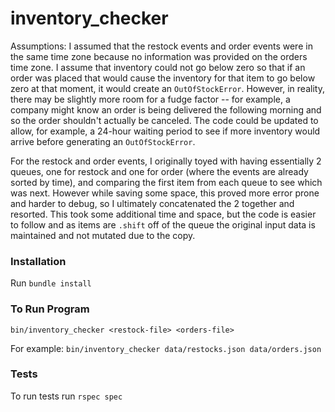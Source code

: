 # inventory_checker

Assumptions: I assumed that the restock events and order events were in the same time zone because no information was provided on the orders time zone. I assume that inventory could not go below zero so that if an order was placed that would cause the inventory for that item to go below zero at that moment, it would create an `OutOfStockError`. However, in reality, there may be slightly more room for a fudge factor -- for example, a company might know an order is being delivered the following morning and so the order shouldn't actually be canceled. The code could be updated to allow, for example, a 24-hour waiting period to see if more inventory would arrive before generating an `OutOfStockError`.

For the restock and order events, I originally toyed with having essentially 2 queues, one for restock and one for order (where the events are already sorted by time), and comparing the first item from each queue to see which was next. However while saving some space, this proved more error prone and harder to debug, so I ultimately concatenated the 2 together and resorted. This took some additional time and space, but the code is easier to follow and as items are `.shift` off of the queue the original input data is maintained and not mutated due to the copy.

### Installation
Run `bundle install`

### To Run Program
`bin/inventory_checker <restock-file> <orders-file>`

For example: `bin/inventory_checker data/restocks.json data/orders.json`

### Tests
To run tests run `rspec spec`
